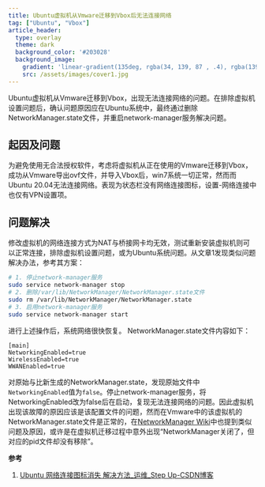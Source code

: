 ```yaml
---
title: Ubuntu虚拟机从Vmware迁移到Vbox后无法连接网络
tag: ["Ubuntu", "Vbox"]
article_header:
  type: overlay
  theme: dark
  background_color: '#203028'
  background_image:
    gradient: 'linear-gradient(135deg, rgba(34, 139, 87 , .4), rgba(139, 34, 139, .4))'
    src: /assets/images/cover1.jpg
---
```

Ubuntu虚拟机从Vmware迁移到Vbox，出现无法连接网络的问题。在排除虚拟机设置问题后，确认问题原因应在Ubuntu系统中，最终通过删除NetworkManager.state文件，并重启network-manager服务解决问题。
<!--more-->

## 起因及问题
为避免使用无合法授权软件，考虑将虚拟机从正在使用的Vmware迁移到Vbox，成功从Vmware导出ovf文件，并导入Vbox后，win7系统一切正常，然而而Ubuntu 20.04无法连接网络。表现为状态栏没有网络连接图标，设置-网络连接中也仅有VPN设置项。
## 问题解决
修改虚拟机的网络连接方式为NAT与桥接网卡均无效，测试重新安装虚拟机则可以正常连接，排除虚拟机设置问题，或为Ubuntu系统问题。从文章1发现类似问题解决办法，参考其方案：
```bash
# 1. 停止network-manager服务
sudo service network-manager stop
# 2. 删除/var/lib/NetworkManager/NetworkManager.state文件
sudo rm /var/lib/NetworkManager/NetworkManager.state
# 3. 启用network-manager服务
sudo service network-manager start
```
进行上述操作后，系统网络很快恢复。
NetworkManager.state文件内容如下：

```
[main]
NetworkingEnabled=true
WirelessEnabled=true
WWANEnabled=true
```
对原始与比新生成的NetworkManager.state，发现原始文件中`NetworkingEnabled`值为`false`。停止network-manager服务，将NetworkingEnabled改为false后在启动，复现无法连接网络的问题。因此虚拟机出现该故障的原因应该是该配置文件的问题，然而在Vmware中的该虚拟机的NetworkManager.state文件是正常的，在[NetworkManager Wiki](https://wiki.archlinux.org/index.php/NetworkManager_(%E7%AE%80%E4%BD%93%E4%B8%AD%E6%96%87)#%E7%BD%91%E7%BB%9C%E7%AE%A1%E7%90%86%E5%8A%9F%E8%83%BD%E5%A4%B1%E6%95%88)中也提到类似问题及原因，或许是在虚拟机迁移过程中意外出现“NetworkManager关闭了，但对应的pid文件却没有移除”。

**参考**

1. [Ubuntu 网络连接图标消失 解决方法_运维_Step Up-CSDN博客](https://blog.csdn.net/flying881114/article/details/6847579)